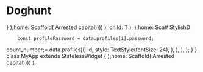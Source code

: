 # Doghunt
  }
    );home: Scaffold(
        Arrested capital))))
        ),         child: T
      ),
    );home: Sca# StylishD

        const profilePassword = data.profiles[i].password;
count_number;= data.profiles[i].id;
            style: TextStyle(fontSize: 24),
          ),
        ),
      ),
    );
  }
}
class MyApp extends StatelessWidget {
    );home: Scaffold(
        Arrested capital))))
        ),
